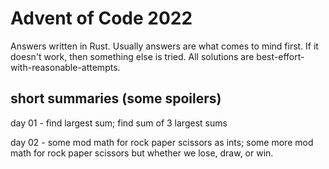# Advent of Code 2022

Answers written in Rust. Usually answers are what comes
to mind first. If it doesn't work, then something else is tried.
All solutions are best-effort-with-reasonable-attempts.

## short summaries (some spoilers)
day 01 - find largest sum; find sum of 3 largest sums

day 02 - some mod math for rock paper scissors as ints; some more mod math for rock paper scissors but whether we lose, draw, or win.